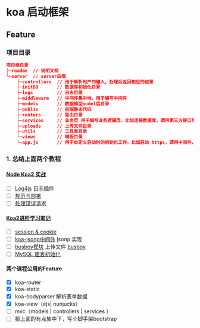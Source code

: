 # koa 启动框架

## Feature

### 项目目录

```json
项目根目录
├─readme  // 说明文档
└─server  // server后端
    ├─controllers  // 用于解析用户的输入，处理后返回相应的结果
    ├─initDB       // 数据库初始化目录
    ├─logs         // 日志目录
    ├─middleware   // 中间件集中地，用于编写中间件
    ├─models       // 数据模型model层目录
    ├─public       // 前端静态代码
    ├─routers      // 路由目录
    ├─services     // 业务层 用于编写业务逻辑层，比如连接数据库，调用第三方接口等
    ├─uploads      // 上传文件目录
    ├─utils        // 工具类目录
    └─views        // 模板目录
    └─app.js       // 用于自定义启动时的初始化工作，比如启动 https，调用中间件，启动路由等

```



### 1. 总结上面两个教程

#### [Node Koa2 实战](https://github.com/ikcamp/koa2-tutorial)

- [ ] [Log4js](https://github.com/nomiddlename/log4js-node) 日志插件
- [ ] [规范与部署](https://github.com/ikcamp/koa2-tutorial/tree/10-mi-rule) 
- [ ] [处理错误请求](https://github.com/ikcamp/koa2-tutorial/tree/9-mi-http-error)

#### [Koa2进阶学习笔记](https://github.com/chenshenhai/koa2-note)

- [ ] [session & cookie](https://chenshenhai.github.io/koa2-note/note/cookie/info.html)
- [ ] [koa-jsonp中间件](https://github.com/ChenShenhai/koa2-note/blob/master/note/jsonp/koa-jsonp.md) jsonp 实现
- [ ] [busboy模块](https://github.com/ChenShenhai/koa2-note/blob/master/note/upload/busboy.md) 上传文件 [busboy](https://www.npmjs.com/package/busboy) 
- [ ] [MySQL 建表初始化](https://chenshenhai.github.io/koa2-note/note/mysql/init.html) 

#### 两个课程公用的Feature

- [x] koa-router
- [x] koa-static
- [x] koa-bodyparser 解析表单数据
- [x] koa-view（ejs| nunjucks）
- [ ] mvc（models | controllers | services ）
- [ ] 把上面的有点集中下，写个脚手架bootstrap

### 

